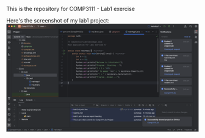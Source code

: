  This is the repository for COMP3111 - Lab1 exercise
 
Here's the screenshot of my lab1 project:
![](lab1_screenshot.png)